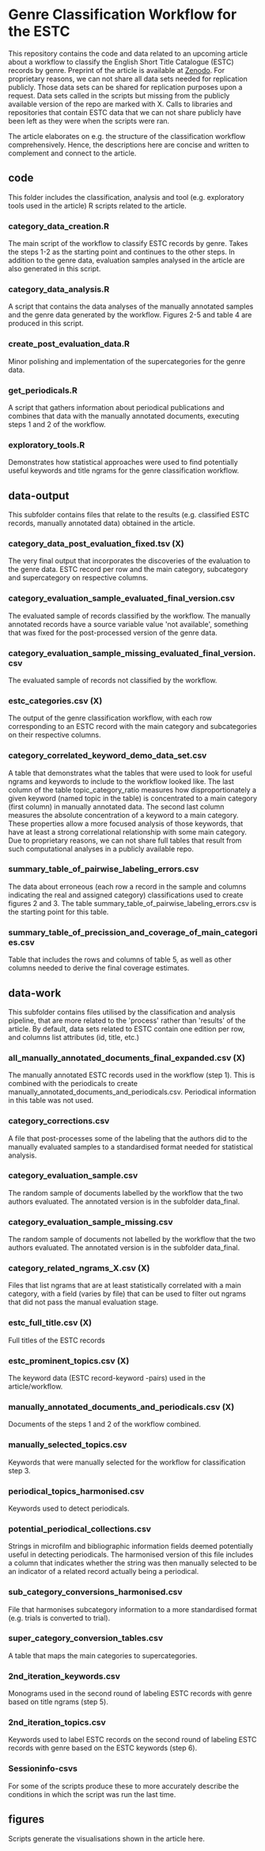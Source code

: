 # Genre Classification Workflow for the ESTC
This repository contains the code and data related to an upcoming article about a workflow to classify the English Short Title Catalogue (ESTC) records by genre. Preprint of the article is available at [Zenodo](https://zenodo.org/records/14166077). For proprietary reasons, we can not share
all data sets needed for replication publicly. Those data sets can be shared for replication purposes upon a request. Data sets called in the scripts but missing from the publicly available version of the repo are marked with X. Calls to libraries and repositories that contain ESTC data that we can not share publicly have been left as they were when the scripts were ran.

The article elaborates on e.g. the structure of the classification workflow comprehensively. Hence, the descriptions here are concise and written to complement and connect to the article.

## code
This folder includes the classification, analysis and tool (e.g. exploratory tools used in the article) R scripts related to the article.

### category\_data\_creation.R
The main script of the workflow to classify ESTC records by genre. Takes the steps 1-2 as the starting point and continues to the other steps. 
In addition to the genre data, evaluation samples analysed in the article are also generated in this script.

### category\_data\_analysis.R
A script that contains the data analyses of the manually annotated samples and the genre data generated by the workflow. Figures 2-5 and table 4 are produced in this script.

### create\_post\_evaluation\_data.R
Minor polishing and implementation of the supercategories for the genre data.

### get\_periodicals.R
A script that gathers information about periodical publications and combines that data with the manually annotated documents, executing steps 1 and 2 of the workflow.

### exploratory\_tools.R
Demonstrates how statistical approaches were used to find potentially useful keywords and title ngrams for the genre classification workflow.

## data-output
This subfolder contains files that relate to the results (e.g. classified ESTC records, manually annotated data) obtained in the article.

### category\_data\_post\_evaluation\_fixed.tsv (X)
The very final output that incorporates the discoveries of the evaluation to the genre data. ESTC record per row and  the main category, subcategory and supercategory on respective columns.

### category\_evaluation\_sample\_evaluated\_final_version.csv
The evaluated sample of records classified by the workflow. The manually annotated records have a source variable value 'not available',
something that was fixed for the post-processed version of the genre data.

### category\_evaluation\_sample\_missing\_evaluated\_final_version.csv
The evaluated sample of records not classified by the workflow.

### estc\_categories.csv (X)
The output of the genre classification workflow, with each row corresponding to an ESTC record with the main category and subcategories on their respective columns.

### category\_correlated\_keyword\_demo\_data\_set.csv
A table that demonstrates what the tables that were used to look for useful ngrams and keywords to include to the workflow looked like. The last column of the table topic\_category\_ratio measures how disproportionately a given keyword (named topic in the table) is concentrated to a main category (first column) in manually annotated data. The second last column measures the absolute concentration of a keyword to a main category. These properties allow a more focused analysis of those keywords, that have at least a strong correlational relationship with some main category. Due to proprietary reasons, we can not share full tables that result from such computational analyses in a publicly available repo.

### summary\_table\_of\_pairwise\_labeling\_errors.csv
The data about erroneous (each row a record in the sample and columns indicating the real and assigned category) classifications used to create figures 2 and 3. The table summary\_table\_of\_pairwise\_labeling\_errors.csv is the starting point for this table.

### summary\_table\_of\_precission\_and\_coverage\_of\_main\_categories.csv
Table that includes the rows and columns of table 5, as well as other columns needed to derive the final coverage estimates.

## data-work
This subfolder contains files utilised by the classification and analysis pipeline, that are more related to the 'process' rather than 'results' of the article. By default, data sets related to ESTC contain one edition per row, and 
columns list attributes (id, title, etc.)

### all\_manually\_annotated\_documents\_final\_expanded.csv (X)
The manually annotated ESTC records used in the workflow (step 1). This is combined with the periodicals to create manually\_annotated\_documents\_and\_periodicals.csv. Periodical information in this table was not used.

### category\_corrections.csv
A file that post-processes some of the labeling that the authors did to the manually evaluated samples to a standardised format needed for
statistical analysis.

### category\_evaluation\_sample.csv
The random sample of documents labelled by the workflow that the two authors evaluated. The annotated version is in the subfolder data\_final.

### category\_evaluation\_sample\_missing.csv
The random sample of documents not labelled by the workflow that the two authors evaluated. The annotated version is in the subfolder data\_final.

### category\_related\_ngrams\_X.csv (X)
Files that list ngrams that are at least statistically correlated with a main category, with a field (varies by file) that can be used to filter out ngrams that did not pass the manual evaluation stage.

### estc\_full\_title.csv (X)
Full titles of the ESTC records

### estc\_prominent\_topics.csv (X)
The keyword data (ESTC record-keyword -pairs) used in the article/workflow. 

### manually\_annotated\_documents\_and\_periodicals.csv (X)
Documents of the steps 1 and 2 of the workflow combined.

### manually\_selected\_topics.csv
Keywords that were manually selected for the workflow for classification step 3.

### periodical\_topics\_harmonised.csv
Keywords used to detect periodicals.

### potential\_periodical\_collections.csv
Strings in microfilm and bibliographic information fields deemed potentially useful in detecting periodicals. The harmonised version of this file
includes a column that indicates whether the string was then manually selected to be an indicator of a related record actually being a periodical.

### sub\_category\_conversions\_harmonised.csv
File that harmonises subcategory information to a more standardised format (e.g. trials is converted to trial).

### super\_category\_conversion\_tables.csv
A table that maps the main categories to supercategories.

### 2nd\_iteration\_keywords.csv
Monograms used in the second round of labeling ESTC records with genre based on title ngrams (step 5).

### 2nd\_iteration\_topics.csv
Keywords used to label ESTC records on the second round of labeling ESTC records with genre based on the ESTC keywords (step 6). 

### Sessioninfo-csvs
For some of the scripts produce these to more accurately describe the conditions in which the script was run the last time.

## figures
Scripts generate the visualisations shown in the article here.
